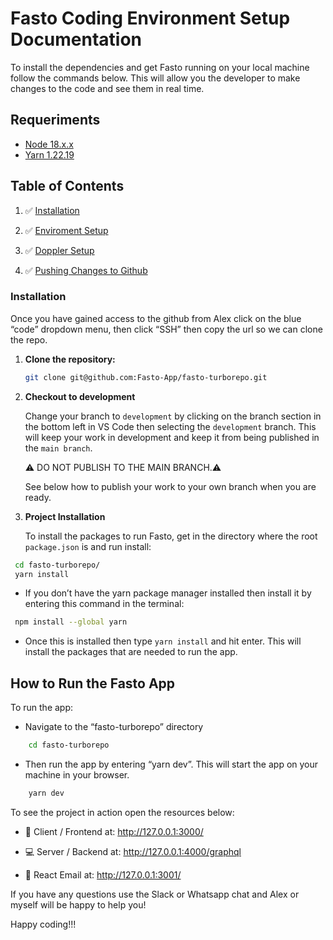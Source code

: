 # Fasto Coding Environment Setup Documentation

To install the dependencies and get Fasto running on your local machine follow the commands below. This will allow you the developer to make changes to the code and see them in real time.

## Requeriments

-   [Node 18.x.x](#https://nodejs.org/)
-   [Yarn 1.22.19](#)

## Table of Contents

1. ✅ [Installation](#installation)

2. ✅ [Enviroment Setup](docs/ENVIRONMENT.md)

3. ✅ [Doppler Setup](docs/DOPPLER.md)

4. ✅ [Pushing Changes to Github](docs/CHANGES.md)

### Installation

Once you have gained access to the github from Alex click on the blue “code” dropdown menu, then click “SSH” then copy the url so we can clone the repo.

1. **Clone the repository:**

    ```bash
    git clone git@github.com:Fasto-App/fasto-turborepo.git
    ```

2. **Checkout to development**

    Change your branch to `development` by clicking on the branch section in the bottom left in VS Code then selecting the `development` branch. This will keep your work in development and keep it from being published in the `main branch`.

    ⚠️ DO NOT PUBLISH TO THE MAIN BRANCH.⚠️

    See below how to publish your work to your own branch when you are ready.

3. **Project Installation**

    To install the packages to run Fasto, get in the directory where the root `package.json` is and run install:

```bash
 cd fasto-turborepo/
 yarn install
```

-   If you don’t have the yarn package manager installed then install it by entering this command in the terminal:

```bash
 npm install --global yarn
```

-   Once this is installed then type `yarn install` and hit enter. This will install the packages that are needed to run the app.

## How to Run the Fasto App

To run the app:

-   Navigate to the “fasto-turborepo” directory

```bash
    cd fasto-turborepo
```

-   Then run the app by entering “yarn dev”. This will start the app on your machine in your browser.

```bash
    yarn dev
```

To see the project in action open the resources below:

-   📱 Client / Frontend at: http://127.0.0.1:3000/

-   💻 Server / Backend at: http://127.0.0.1:4000/graphql

-   📧 React Email at: http://127.0.0.1:3001/

If you have any questions use the Slack or Whatsapp chat and Alex or myself will be happy to help you!

Happy coding!!!
